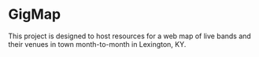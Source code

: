 # GigMap
This project is designed to host resources for a web map of live bands and their venues in town month-to-month in Lexington, KY. 
